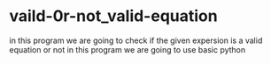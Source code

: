 # vaild-0r-not_valid-equation
in this program we are going to check if the given expersion is a valid equation or not
in this program we are going to use basic python
